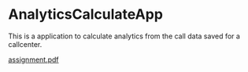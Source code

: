 # AnalyticsCalculateApp
This is a application to calculate analytics from the call data saved for a callcenter.



[assignment.pdf](https://github.com/AJEETSINGH8139/AnalyticsCalculateApp/files/10449284/assignment.pdf)
